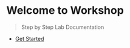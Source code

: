 <!-- _coverpage.md -->

# Welcome to Workshop

> Step by Step Lab Documentation

- [Get Started](README.md)

